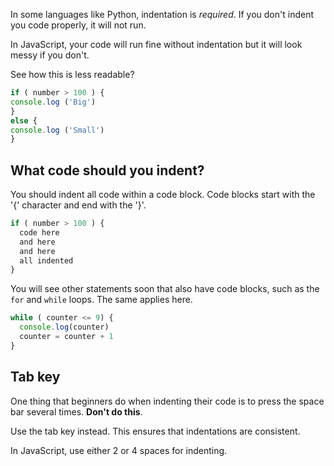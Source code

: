In some languages like Python, indentation is *required*. If you don't indent you code properly, it will not run.

In JavaScript, your code will run fine without indentation but it will look messy if you don't.

See how this is less readable?

```javascript
if ( number > 100 ) {
console.log ('Big')
}
else {
console.log ('Small')
}
```

## What code should you indent?
You should indent all code within a code block. Code blocks start with the '{' character and end with the '}'.

```javascript
if ( number > 100 ) {
  code here
  and here
  and here
  all indented
}
```

You will see other statements soon that also have code blocks, such as the `for` and `while` loops. The same applies here.

```javascript
while ( counter <= 9) {
  console.log(counter)
  counter = counter + 1
}
```

## Tab key
One thing that beginners do when indenting their code is to press the space bar several times. **Don't do this**.

Use the tab key instead. This ensures that indentations are consistent.

In JavaScript, use either 2 or 4 spaces for indenting.
